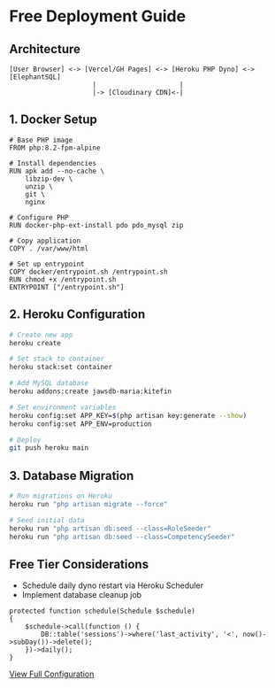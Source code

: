 # Free Deployment Guide

## Architecture
```
[User Browser] <-> [Vercel/GH Pages] <-> [Heroku PHP Dyno] <-> [ElephantSQL]
                     |                     |
                     |-> [Cloudinary CDN]<-|
```

## 1. Docker Setup
```dockerfile:Dockerfile
# Base PHP image
FROM php:8.2-fpm-alpine

# Install dependencies
RUN apk add --no-cache \
    libzip-dev \
    unzip \
    git \
    nginx

# Configure PHP
RUN docker-php-ext-install pdo pdo_mysql zip

# Copy application
COPY . /var/www/html

# Set up entrypoint
COPY docker/entrypoint.sh /entrypoint.sh
RUN chmod +x /entrypoint.sh
ENTRYPOINT ["/entrypoint.sh"]
```

## 2. Heroku Configuration
```bash
# Create new app
heroku create

# Set stack to container
heroku stack:set container

# Add MySQL database
heroku addons:create jawsdb-maria:kitefin

# Set environment variables
heroku config:set APP_KEY=$(php artisan key:generate --show)
heroku config:set APP_ENV=production

# Deploy
git push heroku main
```

## 3. Database Migration
```bash
# Run migrations on Heroku
heroku run "php artisan migrate --force"

# Seed initial data
heroku run "php artisan db:seed --class=RoleSeeder"
heroku run "php artisan db:seed --class=CompetencySeeder"
```

## Free Tier Considerations
- Schedule daily dyno restart via Heroku Scheduler
- Implement database cleanup job
```php:app/Console/Kernel.php
protected function schedule(Schedule $schedule)
{
    $schedule->call(function () {
        DB::table('sessions')->where('last_activity', '<', now()->subDay())->delete();
    })->daily();
}
```

[View Full Configuration](/.github/workflows/deploy.yml)